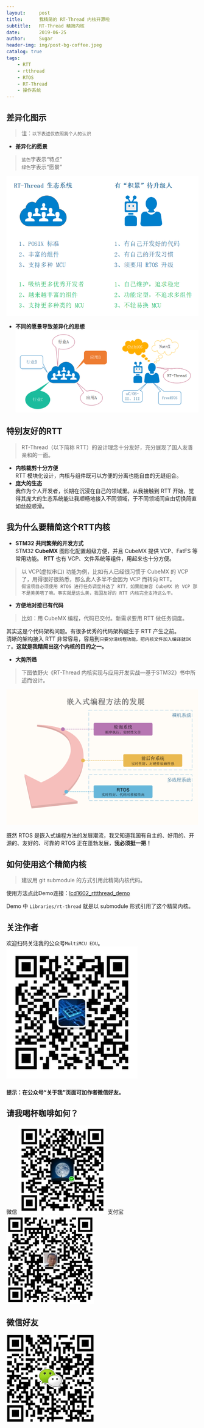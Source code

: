 ```yaml
---
layout:     post
title:      我精简的 RT-Thread 内核开源啦
subtitle:   RT-Thread 精简内核
date:       2019-06-25
author:     Sugar
header-img: img/post-bg-coffee.jpeg
catalog: true
tags:
    - RTT
    - rtthread
    - RTOS
    - RT-Thread
    - 操作系统
---
```


差异化图示
---
> 注：`以下表述仅依照我个人的认识`
* **差异化的愿景**
> `蓝色`字表示“特点”<br>
> `绿色`字表示“愿景”

![](https://github.com/SuWeipeng/img/raw/master/12_RT-Thread/RTT-1.png)
* **不同的愿景导致差异化的思想**
![](https://github.com/SuWeipeng/img/raw/master/12_RT-Thread/RTT-2.png)

特别友好的RTT
---
> RT-Thread（以下简称 RTT）的设计理念十分友好，充分展现了国人友善亲和的一面。
* **内核裁剪十分方便**<br>
RTT 模块化设计，内核与组件既可以方便的分离也能自由的无缝组合。
* **庞大的生态**<br>
我作为个人开发者，长期在沉浸在自己的领域里。从我接触到 RTT 开始，觉得其庞大的生态系统能让我顺畅地接入不同领域，于不同领域间自由切换简直如丝般顺滑。

我为什么要精简这个RTT内核
---
* **STM32 共同繁荣的开发方式**<br>
STM32 **CubeMX** 图形化配置超级方便，并且 CubeMX 提供 VCP、FatFS 等常用功能。
**RTT** 也有 VCP、文件系统等组件，用起来也十分方便。
> 以 VCP(虚拟串口) 功能为例，比如有人已经很习惯于 CubeMX 的 VCP 了，用得很好很熟悉，那么此人多半不会因为 VCP 而转向 RTT。<br>
> `假设项目必须使用 RTOS 进行任务调度并选了 RTT，如果能兼容 CubeMX 的 VCP 那不是美美嗒了嘛。事实就是这么美，我国友好的 RTT 内核完全支持这么干。`
* **方便地对接已有代码**
> 比如：用 CubeMX 编程，代码已交付。新需求要用 RTT 做任务调度。

其实这是个代码架构问题。有很多优秀的代码架构诞生于 RTT 产生之前。<br>
清晰的架构接入 RTT 非常容易，容易到`只要分清线程功能，把内核文件加入编译就OK了`。**这就是我精简出这个内核的目的之一。**
* **大势所趋**
> 下图依野火《RT-Thread 内核实现与应用开发实战—基于STM32》书中所述而设计。

![](https://github.com/SuWeipeng/img/raw/master/12_RT-Thread/RTT-3.jpg)

既然 RTOS 是嵌入式编程方法的发展潮流，我又知道我国有自主的、好用的、开源的、友好的、可靠的 RTOS 正在蓬勃发展，**我必须挺一把！**

如何使用这个精简内核
---
> 建议用 git submodule 的方式引用此精简内核代码。

使用方法点此Demo连接：[lcd1602_rttthread_demo](https://github.com/SuWeipeng/lcd1602_rttthread_demo)

Demo 中 `Libraries/rt-thread` 就是以 submodule 形式引用了这个精简内核。

关注作者
---
欢迎扫码关注我的公众号`MultiMCU EDU`。
![](https://github.com/SuWeipeng/img/raw/master/gongzonghao.jpg)
### `提示：在公众号“关于我”页面可加作者微信好友。`

请我喝杯咖啡如何？
---
微信
![weixinfukuan](https://github.com/SuWeipeng/img/raw/master/weixinfukuan.jpg)
支付宝
![zhifubaofukuan](https://github.com/SuWeipeng/img/raw/master/zhifubaofukuan.jpg)

微信好友
---
![weixinhaoyou](https://github.com/SuWeipeng/img/raw/master/weixinhaoyou.png)